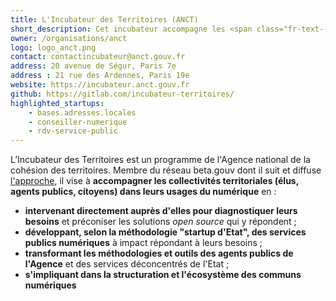 ```yaml
---
title: L'Incubateur des Territoires (ANCT)
short_description: Cet incubateur accompagne les <span class="fr-text--bold">projets territoriaux</span> et instaure des <span class="fr-text--bold">communs numériques</span> entre collectivités territoriales, acteurs de l’économie sociale et solidaire.
owner: /organisations/anct
logo: logo_anct.png
contact: contactincubateur@anct.gouv.fr
address: 20 avenue de Ségur, Paris 7e
address : 21 rue des Ardennes, Paris 19e
website: https://incubateur.anct.gouv.fr
github: https://gitlab.com/incubateur-territoires/
highlighted_startups:
    - bases.adresses.locales
    - conseiller-numerique
    - rdv-service-public
---
```


L’Incubateur des Territoires est un programme de l'Agence national de la cohésion des territoires. Membre du réseau beta.gouv dont il suit et diffuse [l'approche](https://beta.gouv.fr/manifeste), il vise à **accompagner les collectivités territoriales (élus, agents publics, citoyens) dans leurs usages du numérique** en :
- **intervenant directement auprès d'elles pour diagnostiquer leurs besoins** et préconiser les solutions _open source_ qui y répondent ;
- **développant, selon la méthodologie "startup d'Etat", des services publics numériques** à impact répondant à leurs besoins ;
- **transformant les méthodologies et outils des agents publics de l'Agence** et des services déconcentrés de l'Etat ;
- **s'impliquant dans la structuration et l'écosystème des communs numériques**
